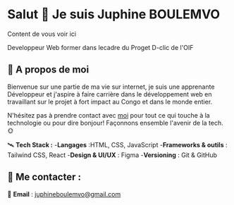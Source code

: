 # Salut 👋 Je suis **Juphine BOULEMVO**

Content de vous voir ici

Developpeur Web former dans lecadre du Proget D-clic de l'OIF

## 🚀 A propos de moi
Bienvenue sur une partie de ma vie sur internet, je suis une apprenante Développeur et j'aspire à faire carrière dans le développement web en travaillant sur le projet à fort impact au Congo et dans le monde entier.

N'hésitez pas à prendre contact avec [moi](#) pour tout ce qui touche à la technologie ou pour dire bonjour! Façonnons ensemble l'avenir de la tech. 🌞

🛰 **Tech Stack :**
-**Langages** :HTML, CSS, JavaScript
-**Frameworks & outils** : Tailwind CSS, React
-**Design & UI/UX** : Figma
-**Versioning** : Git & GitHub

## 📲 Me contacter :
📮 **Email** : juphineboulemvo@gmail.com

